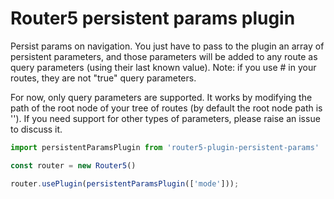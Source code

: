 # Router5 persistent params plugin

Persist params on navigation. You just have to pass to the plugin an array of persistent parameters, and those parameters will be added to any route as query parameters (using their last known value). Note: if you use # in your routes, they are not "true" query parameters.

For now, only query parameters are supported. It works by modifying the path of the root node of your tree of routes (by default the root node path is ''). If you need support for other types of parameters, please raise an issue to discuss it.

```js
import persistentParamsPlugin from 'router5-plugin-persistent-params'

const router = new Router5()

router.usePlugin(persistentParamsPlugin(['mode']));
```
